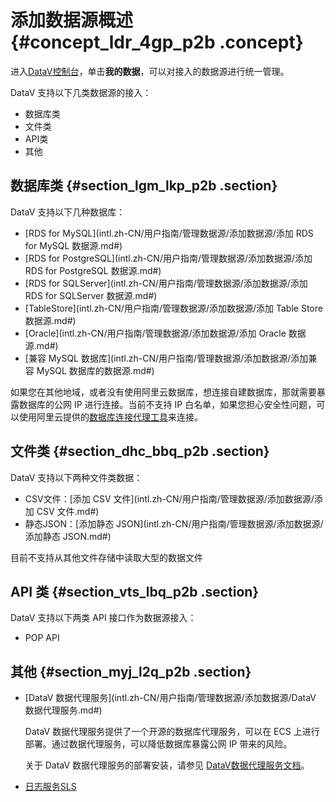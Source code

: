 # 添加数据源概述 {#concept_ldr_4gp_p2b .concept}

进入[DataV控制台](https://datav.alibabacloud.com/)，单击**我的数据**，可以对接入的数据源进行统一管理。

DataV 支持以下几类数据源的接入：

-   数据库类
-   文件类
-   API类
-   其他

## 数据库类 {#section_lgm_lkp_p2b .section}

DataV 支持以下几种数据库：

-   [RDS for MySQL](intl.zh-CN/用户指南/管理数据源/添加数据源/添加 RDS for MySQL 数据源.md#)
-   [RDS for PostgreSQL](intl.zh-CN/用户指南/管理数据源/添加数据源/添加 RDS for PostgreSQL 数据源.md#)
-   [RDS for SQLServer](intl.zh-CN/用户指南/管理数据源/添加数据源/添加 RDS for SQLServer 数据源.md#)
-   [TableStore](intl.zh-CN/用户指南/管理数据源/添加数据源/添加 Table Store 数据源.md#)
-   [Oracle](intl.zh-CN/用户指南/管理数据源/添加数据源/添加 Oracle 数据源.md#)
-   [兼容 MySQL 数据库](intl.zh-CN/用户指南/管理数据源/添加数据源/添加兼容 MySQL 数据库的数据源.md#)

如果您在其他地域，或者没有使用阿里云数据库，想连接自建数据库，那就需要暴露数据库的公网 IP 进行连接。当前不支持 IP 白名单，如果您担心安全性问题，可以使用阿里云提供的[数据库连接代理工具](#)来连接。

## 文件类 {#section_dhc_bbq_p2b .section}

DataV 支持以下两种文件类数据：

-   CSV文件：[添加 CSV 文件](intl.zh-CN/用户指南/管理数据源/添加数据源/添加 CSV 文件.md#)
-   静态JSON：[添加静态 JSON](intl.zh-CN/用户指南/管理数据源/添加数据源/添加静态 JSON.md#)

目前不支持从其他文件存储中读取大型的数据文件

## API 类 {#section_vts_lbq_p2b .section}

DataV 支持以下两类 API 接口作为数据源接入：

-   POP API

## **其他** {#section_myj_l2q_p2b .section}

-   [DataV 数据代理服务](intl.zh-CN/用户指南/管理数据源/添加数据源/DataV 数据代理服务.md#) 

    DataV 数据代理服务提供了一个开源的数据库代理服务，可以在 ECS 上进行部署。通过数据代理服务，可以降低数据库暴露公网 IP 带来的风险。

    关于 DataV 数据代理服务的部署安装，请参见 [DataV数据代理服务文档](../DNdatav1825433/ZH-CN_TP_138868_V1.dita#concept_wws_yvg_chb)。

-   [日志服务SLS](intl.zh-CN/用户指南/管理数据源/添加数据源/添加日志服务SLS数据源.md#)

